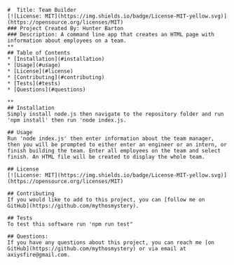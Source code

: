     

    #  Title: Team Builder
    [![License: MIT](https://img.shields.io/badge/License-MIT-yellow.svg)](https://opensource.org/licenses/MIT)
    ### Project Created By: Hunter Barton
    ### Description: A command line app that creates an HTML page with information about employees on a team.
    **
    ## Table of Contents
    * [Installation](#installation)
    * [Usage](#usage)
    * [License](#license) 
    * [Contributing](#contributing)
    * [Tests](#tests)
    * [Questions](#questions)
    
    **
    ## Installation 
    Simply install node.js then navigate to the repository folder and run 'npm install' then run 'node index.js.

    ## Usage
    Run 'node index.js' then enter information about the team manager, then you will be prompted to either enter an engineer or an intern, or finish building the team. Enter all employees on the team and select finish. An HTML file will be created to display the whole team.

    ## License 
    [![License: MIT](https://img.shields.io/badge/License-MIT-yellow.svg)](https://opensource.org/licenses/MIT)

    ## Contributing
    If you would like to add to this project, you can [follow me on GitHub](https://github.com/mythosmystery).  

    ## Tests
    To test this software run 'npm run test"

    ## Questions:
    If you have any questions about this project, you can reach me [on GitHub](https://github.com/mythosmystery) or via email at axiysfire@gmail.com.
  